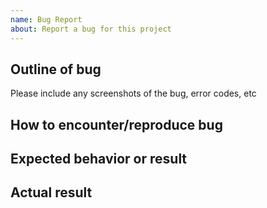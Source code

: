 ```yaml
---
name: Bug Report
about: Report a bug for this project
---
```


## Outline of bug
Please include any screenshots of the bug, error codes, etc

## How to encounter/reproduce bug

## Expected behavior or result

## Actual result